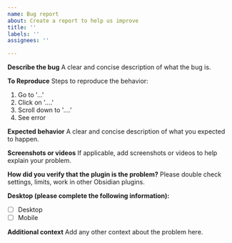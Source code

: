 ```yaml
---
name: Bug report
about: Create a report to help us improve
title: ''
labels: ''
assignees: ''

---
```


**Describe the bug**
A clear and concise description of what the bug is.

**To Reproduce**
Steps to reproduce the behavior:
1. Go to '...'
2. Click on '....'
3. Scroll down to '....'
4. See error

**Expected behavior**
A clear and concise description of what you expected to happen.

**Screenshots or videos**
If applicable, add screenshots or videos to help explain your problem.

**How did you verify that the plugin is the problem?**
Please double check settings, limits, work in other Obsidian plugins.

**Desktop (please complete the following information):**
 - [ ] Desktop
 - [ ] Mobile

**Additional context**
Add any other context about the problem here.
